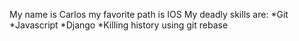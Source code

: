 My name is Carlos
my favorite path is IOS
My deadly skills are:
*Git
*Javascript
*Django
*Killing history using git rebase
